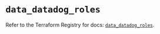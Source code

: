 # `data_datadog_roles`

Refer to the Terraform Registry for docs: [`data_datadog_roles`](https://registry.terraform.io/providers/datadog/datadog/3.69.0/docs/data-sources/roles).
